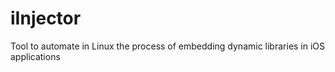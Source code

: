 # iInjector
Tool to automate in Linux the process of embedding dynamic libraries in iOS applications
